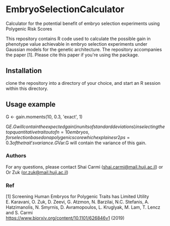 # EmbryoSelectionCalculator
Calculator for the potential benefit of embryo selection experiments using Polygenic Risk Scores


This repository contains R code used to calculate the possible gain in phenotype value achievable in embryo selection experiments 
under Gaussian models for the genetic architecture. 
The repository accompanies the paper [1]. Please cite this paper if you're using the package. 

## Installation
clone the repository into a directory of your choice, and start an R session within this directory. 

## Usage example 
G <- gain.moments(10, 0.3, 'exact', 1)

G$E.G will contain the expected gain (in units of standard deviations) in selecting the top quantitative trait out of n=10 embryos, for selection based on a polygenic score which explaines r2ps=0.3 of the trait's variance. 
G$Var.G will contain the variance of this gain. 


### Authors
For any questions, please contact Shai Carmi (shai.carmi@mail.huji.ac.il) or Or Zuk (or.zuk@mail.huji.ac.il)


### Ref
[1] Screening Human Embryos for Polygenic Traits has Limited Utility <br>
E. Karavani, O. Zuk, D. Zeevi, G. Atzmon, N. Barzilai, N.C. Stefanis, A. Hatzimanolis, N. Smyrnis, D. Avramopoulos, L. Kruglyak, M. Lam, T. Lencz and S. Carmi <br>
https://www.biorxiv.org/content/10.1101/626846v1 (2019) 
 
